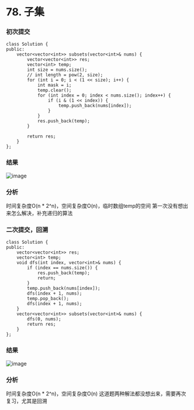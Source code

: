 # 78. 子集


### 初次提交
```
class Solution {
public:
    vector<vector<int>> subsets(vector<int>& nums) {
        vector<vector<int>> res;
        vector<int> temp;
        int size = nums.size();
        // int length = pow(2, size);
        for (int i = 0; i < (1 << size); i++) {
            int mask = i;
            temp.clear();
            for (int index = 0; index < nums.size(); index++) {
                if (i & (1 << index)) {
                    temp.push_back(nums[index]);
                }
            }
            res.push_back(temp);
        }

        return res;
    }
};
```

### 结果
![image](https://github.com/user-attachments/assets/db242f3d-ad82-4cfb-b613-ec55efec8d39)

### 分析
时间复杂度O(n * 2^n)，空间复杂度O(n)，临时数组temp的空间
第一次没有想出来怎么解决，补充递归的算法


### 二次提交，回溯
```
class Solution {
public:
    vector<vector<int>> res;
    vector<int> temp;
    void dfs(int index, vector<int>& nums) {
        if (index == nums.size()) {
            res.push_back(temp);
            return;
        }
        temp.push_back(nums[index]);
        dfs(index + 1, nums);
        temp.pop_back();
        dfs(index + 1, nums);
    }
    vector<vector<int>> subsets(vector<int>& nums) {
        dfs(0, nums);
        return res;
    }
};
```
### 结果
![image](https://github.com/user-attachments/assets/d2bd0827-43be-493d-9145-0ff83cbdd578)

### 分析
时间复杂度O(n * 2^n)，空间复杂度O(n)
这道题两种解法都没想出来，需要再次复习，尤其是回溯



